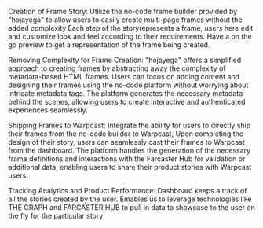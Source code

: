 Creation of Frame Story:
Utilize the no-code frame builder provided by "hojayega" to allow users to easily create multi-page frames without the added complexity
Each step of the storyrepresents a frame, users here edit and customize look and feel according to their requirements.
Have a on the go preview to get a representation of the frame being created.

Removing Complexity for Frame Creation:
"hojayega" offers a simplified approach to creating frames by abstracting away the complexity of metadata-based HTML frames.
Users can focus on adding content and designing their frames using the no-code platform without worrying about intricate metadata tags.
The platform generates the necessary metadata behind the scenes, allowing users to create interactive and authenticated experiences seamlessly.

Shipping Frames to Warpcast:
Integrate the ability for users to directly ship their frames from the no-code builder to Warpcast, 
Upon completing the design of their story, users can seamlessly cast their frames to Warpcast from the dashboard.
The platform handles the generation of the necessary frame definitions and interactions with the Farcaster Hub for validation or additional data, enabling users to share their product stories with Warpcast users.

Tracking Analytics and Product Performance:
Dashboard keeps a track of all the stories created by the user. 
Emables us to leverage technologies like THE GRAPH and FARCASTER HUB to pull in data to showcase to the user on the fly for the particular story
